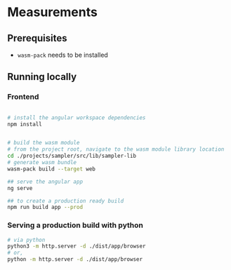 # Measurements

## Prerequisites

- `wasm-pack` needs to be installed

## Running locally

### Frontend

```bash

# install the angular workspace dependencies
npm install


# build the wasm module
# from the project root, navigate to the wasm module library location
cd ./projects/sampler/src/lib/sampler-lib
# generate wasm bundle
wasm-pack build --target web

## serve the angular app
ng serve

## to create a production ready build
npm run build app --prod

```

### Serving a production build with python

```bash
# via python
python3 -m http.server -d ./dist/app/browser
# or,
python -m http.server -d ./dist/app/browser
```
